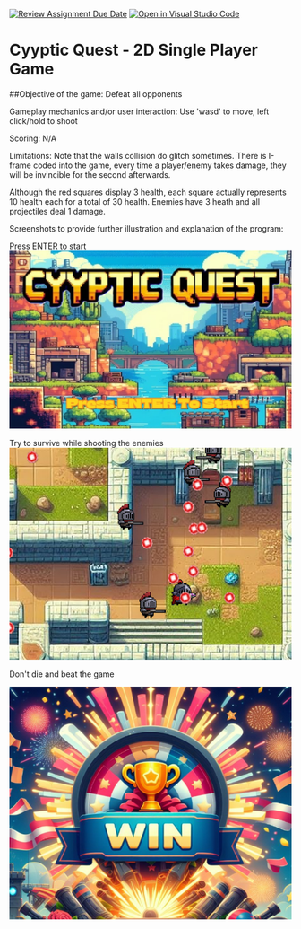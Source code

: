 [![Review Assignment Due Date](https://classroom.github.com/assets/deadline-readme-button-24ddc0f5d75046c5622901739e7c5dd533143b0c8e959d652212380cedb1ea36.svg)](https://classroom.github.com/a/eALKwJKC)
[![Open in Visual Studio Code](https://classroom.github.com/assets/open-in-vscode-718a45dd9cf7e7f842a935f5ebbe5719a5e09af4491e668f4dbf3b35d5cca122.svg)](https://classroom.github.com/online_ide?assignment_repo_id=13320904&assignment_repo_type=AssignmentRepo)
# Cyyptic Quest - 2D Single Player Game

##Objective of the game: Defeat all opponents

Gameplay mechanics and/or user interaction: Use 'wasd' to move, left click/hold to shoot 

Scoring: N/A

Limitations:
Note that the walls collision do glitch sometimes. There is I-frame coded into the game, every time a player/enemy takes damage, they will be invincible for the second afterwards. 

Although the red squares display 3 health, each square actually represents 10 health each for a total of 30 health. Enemies have 3 heath and all projectiles deal 1 damage. 

Screenshots to provide further illustration and explanation of the program:

Press ENTER to start 
![Alt text](image-1.png)

Try to survive while shooting the enemies 
![Alt text](image.png)

Don't die and beat the game 

![Alt text](image-2.png)

